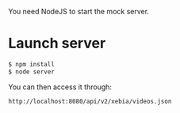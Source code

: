 You need NodeJS to start the mock server.

# Launch server

```bash
$ npm install
$ node server
```

You can then access it through:

```
http://localhost:8080/api/v2/xebia/videos.json
```
